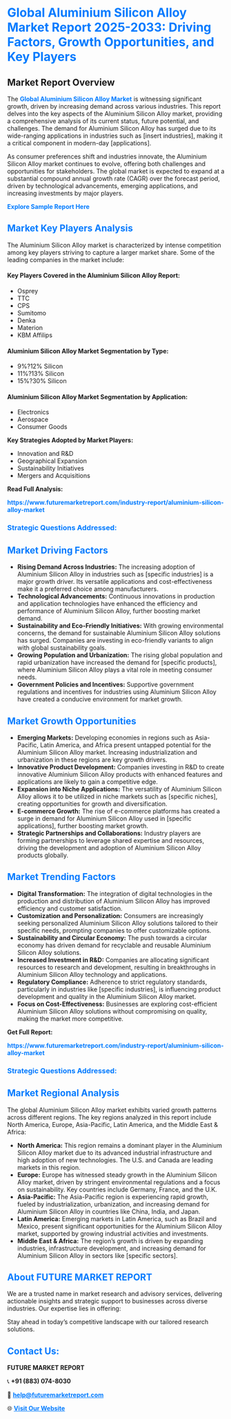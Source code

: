 <h1 style="color: #007BFF;">Global Aluminium Silicon Alloy Market Report 2025-2033: Driving Factors, Growth Opportunities, and Key Players</h1>

<section id="overview">
<h2>Market Report Overview</h2>
<p>The <a href="https://www.futuremarketreport.com/industry-report/aluminium-silicon-alloy-market" style="color: #007BFF; text-decoration: none;"><strong>Global Aluminium Silicon Alloy Market</strong></a> is witnessing significant growth, driven by increasing demand across various industries. This report delves into the key aspects of the Aluminium Silicon Alloy market, providing a comprehensive analysis of its current status, future potential, and challenges. The demand for Aluminium Silicon Alloy has surged due to its wide-ranging applications in industries such as [insert industries], making it a critical component in modern-day [applications].</p>
<p>As consumer preferences shift and industries innovate, the Aluminium Silicon Alloy market continues to evolve, offering both challenges and opportunities for stakeholders. The global market is expected to expand at a substantial compound annual growth rate (CAGR) over the forecast period, driven by technological advancements, emerging applications, and increasing investments by major players.</p>
</section>

<section id="overview">
<p><a href="https://www.futuremarketreport.com/request-sample/reportId=43343" style="color: #007BFF; text-decoration: none;"><strong>Explore Sample Report Here</strong></a></p>
</section>

<section id="key-players">
<h2 style="color: #007BFF;">Market Key Players Analysis</h2>
<p>The Aluminium Silicon Alloy market is characterized by intense competition among key players striving to capture a larger market share. Some of the leading companies in the market include:</p>
<h4>Key Players Covered in the Aluminium Silicon Alloy Report:</h4>
<ul><li>Osprey</li><li>TTC</li><li>CPS</li><li>Sumitomo</li><li>Denka</li><li>Materion</li><li>KBM Affilips</li></ul>
<h4>Aluminium Silicon Alloy Market Segmentation by Type:</h4>
<ul><li>9%?12% Silicon</li><li>11%?13% Silicon</li><li>15%?30% Silicon</li></ul>

<h4>Aluminium Silicon Alloy Market Segmentation by Application:</h4>
<ul><li>Electronics</li><li>Aerospace</li><li>Consumer Goods</li></ul>
<p><strong>Key Strategies Adopted by Market Players:</strong></p>
<ul>
<li>Innovation and R&D</li>
<li>Geographical Expansion</li>
<li>Sustainability Initiatives</li>
<li>Mergers and Acquisitions</li>
</ul>
</section>

<section>
<p><strong>Read Full Analysis: </strong></p><a href="https://www.futuremarketreport.com/industry-report/aluminium-silicon-alloy-market" style="color: #007BFF; text-decoration: none;"><strong>https://www.futuremarketreport.com/industry-report/aluminium-silicon-alloy-market</strong></a>
<h3 style="color: #007BFF;">Strategic Questions Addressed:</h3>
</section>

<section id="driving-factors">
<h2 style="color: #007BFF;">Market Driving Factors</h2>
<ul>
<li><strong>Rising Demand Across Industries:</strong> The increasing adoption of Aluminium Silicon Alloy in industries such as [specific industries] is a major growth driver. Its versatile applications and cost-effectiveness make it a preferred choice among manufacturers.</li>
<li><strong>Technological Advancements:</strong> Continuous innovations in production and application technologies have enhanced the efficiency and performance of Aluminium Silicon Alloy, further boosting market demand.</li>
<li><strong>Sustainability and Eco-Friendly Initiatives:</strong> With growing environmental concerns, the demand for sustainable Aluminium Silicon Alloy solutions has surged. Companies are investing in eco-friendly variants to align with global sustainability goals.</li>
<li><strong>Growing Population and Urbanization:</strong> The rising global population and rapid urbanization have increased the demand for [specific products], where Aluminium Silicon Alloy plays a vital role in meeting consumer needs.</li>
<li><strong>Government Policies and Incentives:</strong> Supportive government regulations and incentives for industries using Aluminium Silicon Alloy have created a conducive environment for market growth.</li>
</ul>
</section>

<section id="growth-opportunities">
<h2 style="color: #007BFF;">Market Growth Opportunities</h2>
<ul>
<li><strong>Emerging Markets:</strong> Developing economies in regions such as Asia-Pacific, Latin America, and Africa present untapped potential for the Aluminium Silicon Alloy market. Increasing industrialization and urbanization in these regions are key growth drivers.</li>
<li><strong>Innovative Product Development:</strong> Companies investing in R&D to create innovative Aluminium Silicon Alloy products with enhanced features and applications are likely to gain a competitive edge.</li>
<li><strong>Expansion into Niche Applications:</strong> The versatility of Aluminium Silicon Alloy allows it to be utilized in niche markets such as [specific niches], creating opportunities for growth and diversification.</li>
<li><strong>E-commerce Growth:</strong> The rise of e-commerce platforms has created a surge in demand for Aluminium Silicon Alloy used in [specific applications], further boosting market growth.</li>
<li><strong>Strategic Partnerships and Collaborations:</strong> Industry players are forming partnerships to leverage shared expertise and resources, driving the development and adoption of Aluminium Silicon Alloy products globally.</li>
</ul>
</section>

<section id="trending-factors">
<h2 style="color: #007BFF;">Market Trending Factors</h2>
<ul>
<li><strong>Digital Transformation:</strong> The integration of digital technologies in the production and distribution of Aluminium Silicon Alloy has improved efficiency and customer satisfaction.</li>
<li><strong>Customization and Personalization:</strong> Consumers are increasingly seeking personalized Aluminium Silicon Alloy solutions tailored to their specific needs, prompting companies to offer customizable options.</li>
<li><strong>Sustainability and Circular Economy:</strong> The push towards a circular economy has driven demand for recyclable and reusable Aluminium Silicon Alloy solutions.</li>
<li><strong>Increased Investment in R&D:</strong> Companies are allocating significant resources to research and development, resulting in breakthroughs in Aluminium Silicon Alloy technology and applications.</li>
<li><strong>Regulatory Compliance:</strong> Adherence to strict regulatory standards, particularly in industries like [specific industries], is influencing product development and quality in the Aluminium Silicon Alloy market.</li>
<li><strong>Focus on Cost-Effectiveness:</strong> Businesses are exploring cost-efficient Aluminium Silicon Alloy solutions without compromising on quality, making the market more competitive.</li>
</ul>
</section>

<section>
<p><strong>Get Full Report: </strong></p><a href="https://www.futuremarketreport.com/industry-report/aluminium-silicon-alloy-market" style="color: #007BFF; text-decoration: none;"><strong>https://www.futuremarketreport.com/industry-report/aluminium-silicon-alloy-market</strong></a>
<h3 style="color: #007BFF;">Strategic Questions Addressed:</h3>
</section>


<section id="regional-analysis">
<h2 style="color: #007BFF;">Market Regional Analysis</h2>
<p>The global Aluminium Silicon Alloy market exhibits varied growth patterns across different regions. The key regions analyzed in this report include North America, Europe, Asia-Pacific, Latin America, and the Middle East & Africa:</p>
<ul>
<li><strong>North America:</strong> This region remains a dominant player in the Aluminium Silicon Alloy market due to its advanced industrial infrastructure and high adoption of new technologies. The U.S. and Canada are leading markets in this region.</li>
<li><strong>Europe:</strong> Europe has witnessed steady growth in the Aluminium Silicon Alloy market, driven by stringent environmental regulations and a focus on sustainability. Key countries include Germany, France, and the U.K.</li>
<li><strong>Asia-Pacific:</strong> The Asia-Pacific region is experiencing rapid growth, fueled by industrialization, urbanization, and increasing demand for Aluminium Silicon Alloy in countries like China, India, and Japan.</li>
<li><strong>Latin America:</strong> Emerging markets in Latin America, such as Brazil and Mexico, present significant opportunities for the Aluminium Silicon Alloy market, supported by growing industrial activities and investments.</li>
<li><strong>Middle East & Africa:</strong> The region’s growth is driven by expanding industries, infrastructure development, and increasing demand for Aluminium Silicon Alloy in sectors like [specific sectors].</li>
</ul>
</section>

<footer>
<h2 style="color: #007BFF;">About FUTURE MARKET REPORT</h2>
<p>We are a trusted name in market research and advisory services, delivering actionable insights and strategic support to businesses across diverse industries. Our expertise lies in offering:</p>

<p>Stay ahead in today’s competitive landscape with our tailored research solutions.</p>

<h2 style="color: #007BFF;">Contact Us:</h2>
<p><strong>FUTURE MARKET REPORT</strong></p>
<p>📞 <strong>+91 (883) 074-8030</strong></p>
<p>📧 <strong><a href="mailto:help@futuremarketreport.com" style="color: #007BFF;">help@futuremarketreport.com</a></strong></p>
<p>🌐 <strong><a href="https://www.futuremarketreport.com/" style="color: #007BFF;">Visit Our Website</a></strong></p>
</footer>